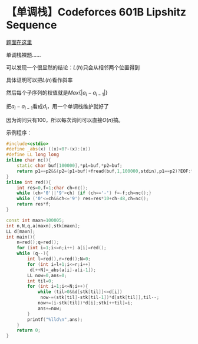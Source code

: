 # 【单调栈】Codeforces 601B Lipshitz Sequence

[题面在这里](http://codeforces.com/problemset/problem/601/B)



单调栈裸题……



可以发现一个很显然的结论：$L(h)$只会从相邻两个位置得到

具体证明可以把$L(h)$看作斜率

  

然后每个子序列的权值就是$Max\{ |a_i-a_{i-1}|\}$

把$a_i-a_{i-1}$看成$d_i$，用一个单调栈维护就好了

因为询问只有100，所以每次询问可以直接$O(n)$搞。



示例程序：

```C++
#include<cstdio>
#define _abs(x) ((x)<0?-(x):(x))
#define LL long long
inline char nc(){
	static char buf[100000],*p1=buf,*p2=buf;
	return p1==p2&&(p2=(p1=buf)+fread(buf,1,100000,stdin),p1==p2)?EOF:*p1++;
}
inline int red(){
	int res=0,f=1;char ch=nc();
	while (ch<'0'||'9'<ch) {if (ch=='-') f=-f;ch=nc();}
	while ('0'<=ch&&ch<='9') res=res*10+ch-48,ch=nc();
	return res*f;
}

const int maxn=100005;
int n,N,q,a[maxn],stk[maxn];
LL d[maxn];
int main(){
	n=red();q=red();
	for (int i=1;i<=n;i++) a[i]=red();
	while (q--){
		int l=red(),r=red();N=0;
		for (int i=l+1;i<=r;i++)
		 d[++N]=_abs(a[i]-a[i-1]);
		LL now=0,ans=0;
		int til=0;
		for (int i=1;i<=N;i++){
			while (til>0&&d[stk[til]]<=d[i])
			 now-=(stk[til]-stk[til-1])*d[stk[til]],til--;
			now+=(i-stk[til])*d[i];stk[++til]=i;
			ans+=now;
		}
		printf("%lld\n",ans);
	}
	return 0;
} 
```

